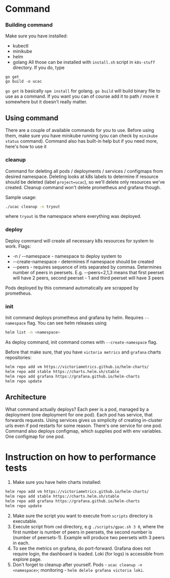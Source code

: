 # Command

### Building command
Make sure you have installed:
* kubectl
* minikube
* helm
* golang
All those can be installed with `install.sh` script in `k8s-stuff` directory.
If you do, type
```
go get
go build -o ucac
```
`go get` is basically `npm install` for golang. `go build` will build binary file to use as a command. If you want you
can of course add it to path / move it somewhere but it doesn't really matter.

## Using command
There are a couple of available commands for you to use. Before using them, make sure you have minikube running (you 
can check by `minikube status` command). Command also has built-in help but if you need more, here's how to use it

### cleanup
Command for deleting all pods / deployments / services / configmaps from desired namespace. Deleting looks at 
k8s labels to determine if resource should be deleted (label `project=ucac`), so we'll delete only resources we've created.
Cleanup command won't delete prometheus and grafana though.

Sample usage:
```bash
./ucac cleanup -n tryout
```
where `tryout` is the namespace where everything was deployed.

### deploy
Deploy command will create all necessary k8s resources for system to work.
Flags:
* -n / --namespace - namespace to deploy system to
* --create-namespace - determines if namespace should be created
* --peers - requires sequence of ints separated by commas. Determines number of peers in peersets. E.g. --peers=2,1,3 means that first peerset will have 2 peers, second peerset - 1 and third peerset will have 3 peers

Pods deployed by this command automatically are scrapped by prometheus.

### init
Init command deploys prometheus and grafana by helm. Requires `--namespace` flag. You can see helm releases using
```bash
helm list -n <namespace>
```
As deploy command, init command comes with `--create-namespace` flag.

Before that make sure, that you have `victoria metrics` and `grafana` charts repositories:
```bash
helm repo add vm https://victoriametrics.github.io/helm-charts/
helm repo add stable https://charts.helm.sh/stable
helm repo add grafana https://grafana.github.io/helm-charts
helm repo update
```

## Architecture
What command actually deploys?
Each peer is a pod, managed by a deployment (one deployment for one pod). Each pod has service, that forwards requests.
Using services gives us simplicity of creating in-cluster urls even if pod restarts for some reason. There's one service for one pod.
Command also deploys configmap, which supplies pod with env variables. One configmap for one pod.

# Instruction on how to performance tests
1. Make sure you have helm charts installed:
```bash
helm repo add vm https://victoriametrics.github.io/helm-charts/
helm repo add stable https://charts.helm.sh/stable
helm repo add grafana https://grafana.github.io/helm-charts
helm repo update
```
2. Make sure the script you want to execute from `scripts` directory is executable.
3. Execute script from `cmd` directory, e.g `./scripts/gpac.sh 3 0`, where the first number is number of peers in peersets, the second number is (number of peersets-1). Example will produce two peersets with 3 peers in each.
4. To see the metrics on grafana, do port-forward. Grafana does not require login, the dashboard is loaded. Loki (for logs) is accessible from explore page.
5. Don't forget to cleanup after yourself. Pods - `ucac cleanup -n <namespace>`; monitoring - `helm delele grafana victoria loki`.
